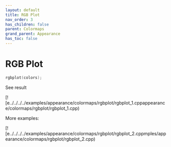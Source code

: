 ```yaml
---
layout: default
title: RGB Plot
nav_order: 3
has_children: false
parent: Colormaps
grand_parent: Appearance
has_toc: false
---
```

# RGB Plot

```cpp
rgbplot(colors);
```


See result

[![e../../../../examples/appearance/colormaps/rgbplot/rgbplot_1.cppappearance/colormaps/rgbplot/rgbplot_1.cpp)

More examples:
    
[![e../../../../examples/appearance/colormaps/rgbplot/rgbplot_2.cppmples/appearance/colormaps/rgbplot/rgbplot_2.cpp)
  



